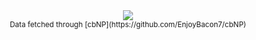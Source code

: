 <div align="center">
  <img src="https://bizeul.cam/api/now-playing?token=019734e7-81d9-7302-9589-78343c5c180e" />
</div>
<div align="center">
  <sub>Data fetched through [cbNP](https://github.com/EnjoyBacon7/cbNP)</sub>
</div>
